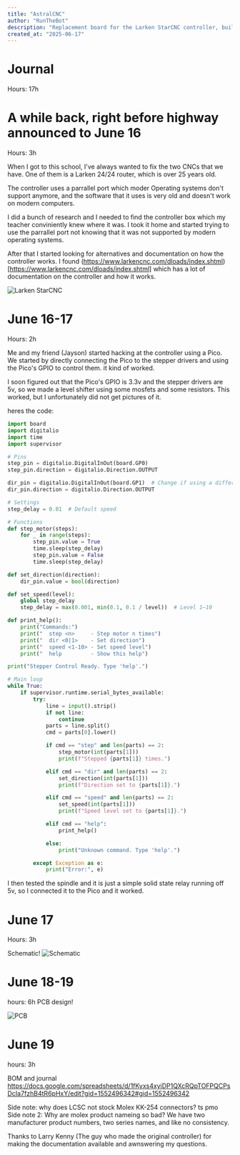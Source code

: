 ```yaml
---
title: "AstralCNC"
author: "RunTheBot"
description: "Replacement board for the Larken StarCNC controller, built around the RPI Pico."
created_at: "2025-06-17"
---
```

# Journal

Hours: 17h

# A while back, right before highway announced to June 16
Hours: 3h

When I got to this school, I've always wanted to fix the two CNCs that we have. One of them is a Larken 24/24 router, which is over 25 years old.

The controller uses a parrallel port which moder Operating systems don't support anymore, and the software that it uses is very old and doesn't work on modern computers.

I did a bunch of research and I needed to find the controller box which my teacher conviniently knew where it was. I took it home and started trying to use the parrallel port not knowing that it was not supported by modern operating systems.

After that I started looking for alternatives and documentation on how the controller works. I found (https://www.larkencnc.com/dloads/index.shtml)[https://www.larkencnc.com/dloads/index.shtml] which has a lot of documentation on the controller and how it works.

![Larken StarCNC](https://hc-cdn.hel1.your-objectstorage.com/s/v3/94a4b2611dd05d7d1520e87d839704c9ca4bf86c_image.png)

# June 16-17

Hours: 2h

Me and my friend (Jayson) started hacking at the controller using a Pico. We started by directly connecting the Pico to the stepper drivers and using the Pico's GPIO to control them. it kind of worked. 

I soon figured out that the Pico's GPIO is 3.3v and the stepper drivers are 5v, so we made a level shifter using some mosfets and some resistors. This worked, but I unfortunately did not get pictures of it.

heres the code:
```python
import board
import digitalio
import time
import supervisor

# Pins
step_pin = digitalio.DigitalInOut(board.GP0)
step_pin.direction = digitalio.Direction.OUTPUT

dir_pin = digitalio.DigitalInOut(board.GP1)  # Change if using a different pin
dir_pin.direction = digitalio.Direction.OUTPUT

# Settings
step_delay = 0.01  # Default speed

# Functions
def step_motor(steps):
    for _ in range(steps):
        step_pin.value = True
        time.sleep(step_delay)
        step_pin.value = False
        time.sleep(step_delay)

def set_direction(direction):
    dir_pin.value = bool(direction)

def set_speed(level):
    global step_delay
    step_delay = max(0.001, min(0.1, 0.1 / level))  # Level 1–10

def print_help():
    print("Commands:")
    print("  step <n>     - Step motor n times")
    print("  dir <0|1>    - Set direction")
    print("  speed <1-10> - Set speed level")
    print("  help         - Show this help")

print("Stepper Control Ready. Type 'help'.")

# Main loop
while True:
    if supervisor.runtime.serial_bytes_available:
        try:
            line = input().strip()
            if not line:
                continue
            parts = line.split()
            cmd = parts[0].lower()

            if cmd == "step" and len(parts) == 2:
                step_motor(int(parts[1]))
                print(f"Stepped {parts[1]} times.")

            elif cmd == "dir" and len(parts) == 2:
                set_direction(int(parts[1]))
                print(f"Direction set to {parts[1]}.")

            elif cmd == "speed" and len(parts) == 2:
                set_speed(int(parts[1]))
                print(f"Speed level set to {parts[1]}.")

            elif cmd == "help":
                print_help()

            else:
                print("Unknown command. Type 'help'.")

        except Exception as e:
            print("Error:", e)
```

I then tested the spindle and it is just a simple solid state relay running off 5v, so I connected it to the Pico and it worked.

# June 17

Hours: 3h

Schematic!
![Schematic](https://hc-cdn.hel1.your-objectstorage.com/s/v3/663f6ed5d0925f178e119bd20d2991c114a9e5e1_image.png)

# June 18-19
hours: 6h
PCB design!

![PCB](https://hc-cdn.hel1.your-objectstorage.com/s/v3/96e08dfd8bd8cfe5c2162619ebf2a184466401bd_screenshot_2025-06-19_225025.png)

# June 19
hours: 3h

BOM and journal
https://docs.google.com/spreadsheets/d/1fKyxs4xyiDP1QXcRQpTOFPQCPsDcIa7fzhB4tR6pHxY/edit?gid=1552496342#gid=1552496342

Side note: why does LCSC not stock Molex KK-254 connectors? ts pmo
Side note 2: Why are molex product nameing so bad? We have two manufacturer product numbers, two series names, and like no consistency.


Thanks to Larry Kenny (The guy who made the original controller) for making the documentation available and awnswering my questions.